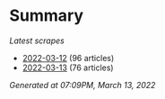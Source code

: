 # Summary
*Latest scrapes*
* [2022-03-12](https://github.com/nuuuwan/news_lk/blob/data/news_lk.2022-03-12.json) (96 articles)
* [2022-03-13](https://github.com/nuuuwan/news_lk/blob/data/news_lk.2022-03-13.json) (76 articles)

*Generated at 07:09PM, March 13, 2022*
